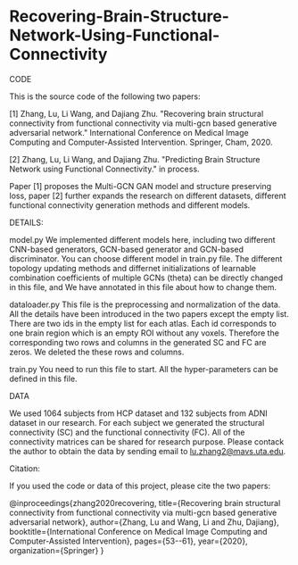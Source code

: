 # Recovering-Brain-Structure-Network-Using-Functional-Connectivity
CODE

This is the source code of the following two papers:

[1] Zhang, Lu, Li Wang, and Dajiang Zhu. "Recovering brain structural connectivity from functional connectivity via multi-gcn based generative adversarial network." International Conference on Medical Image Computing and Computer-Assisted Intervention. Springer, Cham, 2020.

[2] Zhang, Lu, Li Wang, and Dajiang Zhu. "Predicting Brain Structure Network using Functional Connectivity."  in process.

Paper [1] proposes the Multi-GCN GAN model and structure preserving loss, paper [2] further expands the research on different datasets, different functional connectivity generation methods and different models.

DETAILS:

model.py
We implemented different models here, including two different CNN-based generators, GCN-based generator and GCN-based discriminator. You can choose different model in train.py file. The different topology updating methods and differnet initializations of learnable combination coefficients of multiple GCNs (theta) can be directly changed in this file, and We have annotated in this file about how to change them.

dataloader.py
This file is the preprocessing and normalization of the data. All the details have been introduced in the two papers except the empty list. There are two ids in the empty list for each atlas. Each id corresponds to one brain region which is an empty ROI without any voxels. Therefore the corresponding two rows and columns in the generated SC and FC are zeros. We deleted the these rows and columns.

train.py
You need to run this file to start. All the hyper-parameters can be defined in this file.


DATA

We used 1064 subjects from HCP dataset and 132 subjects from ADNI dataset in our research. For each subject we generated the structural connectivity (SC) and the functional connectivity (FC). All of the connectivity matrices can be shared for research purpose. Please contack the author to obtain the data by sending email to lu.zhang2@mavs.uta.edu.


Citation:

If you used the code or data of this project, please cite the two papers:

@inproceedings{zhang2020recovering,
  title={Recovering brain structural connectivity from functional connectivity via multi-gcn based generative adversarial network},
  author={Zhang, Lu and Wang, Li and Zhu, Dajiang},
  booktitle={International Conference on Medical Image Computing and Computer-Assisted Intervention},
  pages={53--61},
  year={2020},
  organization={Springer}
}

